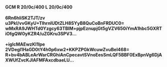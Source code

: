 #### GCM R 20/0c/400 L 20/0c/400
**6Rn6hliSK2TJT/zv**<br/>**u3PkI/vvGKyU+TlhrnIUDtZLH8SYyB8QuCoBnFRDUC0=**<br/>**wMxRA9JWHTd0Yzgcy63TBIM+pjpEznupjGt5gVZV650iYmA1hbc5GXRTiOfgQW0yKZR4/uZGKru3SPV3...**<br/><br/>
**+iglcMAEwzKl1lpe**<br/>**2VDegl1HaGD0tY4h0p6xw2+KKPZPGkWcuwZvuBel468=**<br/>**R+bv4bABLeArWarCRGhiAnCpecavtSVnoEesSmLQF5BBF0ExBpnVg6DjAXWUfZvcKJIAFMFAxcdbaeLU...**